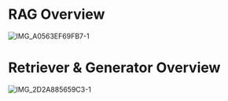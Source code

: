 # RAG Overview
![IMG_A0563EF69FB7-1](https://github.com/welcometoRICHARDPARK/SKB_RAG_LLM/assets/63503202/d5c4e08f-ff00-4f31-874c-dbacea1a79b5)

# Retriever & Generator Overview
![IMG_2D2A885659C3-1](https://github.com/welcometoRICHARDPARK/SKB_RAG_LLM/assets/63503202/b9f887e1-8d26-4609-9fe1-4156128fb5b5)
